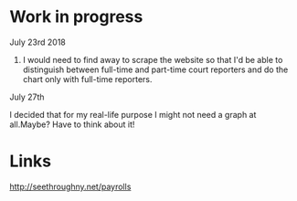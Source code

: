 
# Work in progress

July 23rd 2018

1. I would need to find away to scrape the website so that I'd be able to distinguish between full-time and part-time court reporters and do the chart only with full-time reporters.

July 27th

I decided that for my real-life purpose I might not need a graph at all.Maybe? Have to think about it!

# Links
http://seethroughny.net/payrolls

